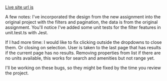 [Live site url is ](https://6369a8dbb5885740fe38ccf7--stupendous-babka-e916ef.netlify.app/.)

A few notes:
I've incorporated the design from the new assignment into the original project with the filters and pagination, the data is from the original assignment.
You'll notice I've added some unit tests for the filter features in unit.test.ts with Jest.

If I had more time:
I would like to fix clicking outside the dropdowns to close them. Or closing on selection. 
User is taken to the last page that has results if the current page has no results.
Removing properties from list if there are no units available, this works for search and amenities but not range yet.

I'll be working on these bugs, so they might be fixed by the time you review the project.
